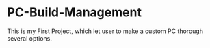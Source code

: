 # PC-Build-Management

This is my First Project, which let user to make a custom PC thorough several options.
